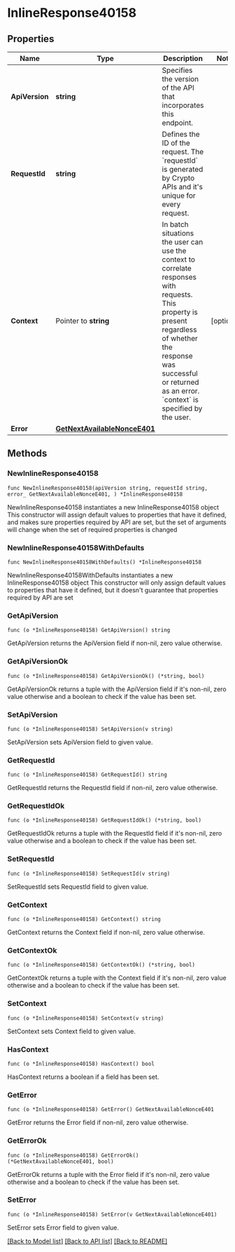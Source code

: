 # InlineResponse40158

## Properties

Name | Type | Description | Notes
------------ | ------------- | ------------- | -------------
**ApiVersion** | **string** | Specifies the version of the API that incorporates this endpoint. | 
**RequestId** | **string** | Defines the ID of the request. The &#x60;requestId&#x60; is generated by Crypto APIs and it&#39;s unique for every request. | 
**Context** | Pointer to **string** | In batch situations the user can use the context to correlate responses with requests. This property is present regardless of whether the response was successful or returned as an error. &#x60;context&#x60; is specified by the user. | [optional] 
**Error** | [**GetNextAvailableNonceE401**](GetNextAvailableNonceE401.md) |  | 

## Methods

### NewInlineResponse40158

`func NewInlineResponse40158(apiVersion string, requestId string, error_ GetNextAvailableNonceE401, ) *InlineResponse40158`

NewInlineResponse40158 instantiates a new InlineResponse40158 object
This constructor will assign default values to properties that have it defined,
and makes sure properties required by API are set, but the set of arguments
will change when the set of required properties is changed

### NewInlineResponse40158WithDefaults

`func NewInlineResponse40158WithDefaults() *InlineResponse40158`

NewInlineResponse40158WithDefaults instantiates a new InlineResponse40158 object
This constructor will only assign default values to properties that have it defined,
but it doesn't guarantee that properties required by API are set

### GetApiVersion

`func (o *InlineResponse40158) GetApiVersion() string`

GetApiVersion returns the ApiVersion field if non-nil, zero value otherwise.

### GetApiVersionOk

`func (o *InlineResponse40158) GetApiVersionOk() (*string, bool)`

GetApiVersionOk returns a tuple with the ApiVersion field if it's non-nil, zero value otherwise
and a boolean to check if the value has been set.

### SetApiVersion

`func (o *InlineResponse40158) SetApiVersion(v string)`

SetApiVersion sets ApiVersion field to given value.


### GetRequestId

`func (o *InlineResponse40158) GetRequestId() string`

GetRequestId returns the RequestId field if non-nil, zero value otherwise.

### GetRequestIdOk

`func (o *InlineResponse40158) GetRequestIdOk() (*string, bool)`

GetRequestIdOk returns a tuple with the RequestId field if it's non-nil, zero value otherwise
and a boolean to check if the value has been set.

### SetRequestId

`func (o *InlineResponse40158) SetRequestId(v string)`

SetRequestId sets RequestId field to given value.


### GetContext

`func (o *InlineResponse40158) GetContext() string`

GetContext returns the Context field if non-nil, zero value otherwise.

### GetContextOk

`func (o *InlineResponse40158) GetContextOk() (*string, bool)`

GetContextOk returns a tuple with the Context field if it's non-nil, zero value otherwise
and a boolean to check if the value has been set.

### SetContext

`func (o *InlineResponse40158) SetContext(v string)`

SetContext sets Context field to given value.

### HasContext

`func (o *InlineResponse40158) HasContext() bool`

HasContext returns a boolean if a field has been set.

### GetError

`func (o *InlineResponse40158) GetError() GetNextAvailableNonceE401`

GetError returns the Error field if non-nil, zero value otherwise.

### GetErrorOk

`func (o *InlineResponse40158) GetErrorOk() (*GetNextAvailableNonceE401, bool)`

GetErrorOk returns a tuple with the Error field if it's non-nil, zero value otherwise
and a boolean to check if the value has been set.

### SetError

`func (o *InlineResponse40158) SetError(v GetNextAvailableNonceE401)`

SetError sets Error field to given value.



[[Back to Model list]](../README.md#documentation-for-models) [[Back to API list]](../README.md#documentation-for-api-endpoints) [[Back to README]](../README.md)


